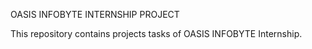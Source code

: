 OASIS INFOBYTE INTERNSHIP PROJECT

This repository contains projects tasks of OASIS INFOBYTE Internship.
